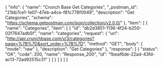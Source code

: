 {
  "info": {
    "name": "Crunch Base Get Categories",
    "_postman_id": "21bb7ce1-1e07-47eb-a4ce-f81c778f0049",
    "description": "Get Categories",
    "schema": "https://schema.getpostman.com/json/collection/v2.0.0/"
  },
  "item": [
    {
      "name": "Categories",
      "item": [
        {
          "id": "db2d3851-1136-4f24-b250-02f7647adb5f",
          "name": "categories",
          "request": {
            "url": "http://api.crunchbase.com/v/3/categories?page=%7B%7D&sort_order=%7B%7D",
            "method": "GET",
            "body": {
              "mode": "raw"
            },
            "description": "Get Categories"
          },
          "response": [
            {
              "status": "OK",
              "code": 200,
              "name": "Response_200",
              "id": "fbeaf6de-22ad-43fd-ac13-72ad92515c31"
            }
          ]
        }
      ]
    }
  ]
}